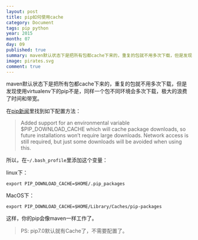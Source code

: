 ```yaml
---
layout: post
title: pip如何使用cache
category: Document
tags: pip python
year: 2015
month: 07
day: 09
published: true
summary: maven默认状态下是把所有包都cache下来的，重复的包就不用多次下载，但是发现使用virtualenv下的pip不是，同样一个包不同环境会多次下载，幸亏看到了这个方法：
image: pirates.svg
comment: true
---
```


maven默认状态下是把所有包都cache下来的，重复的包就不用多次下载，但是发现使用virtualenv下的pip不是，同样一个包不同环境会多次下载，极大的浪费了时间和带宽。

在[pip新闻](https://web.archive.org/web/20081207054341/http://pip.openplans.org/news.html)里找到如下配置方法：

> Added support for an environmental variable $PIP_DOWNLOAD_CACHE which will cache package downloads, so future installations won’t require large downloads. Network access is still required, but just some downloads will be avoided when using this.

所以，在`~/.bash_profile`里添加这个变量：

linux下：

```
export PIP_DOWNLOAD_CACHE=$HOME/.pip_packages
```

MacOS下：

```
export PIP_DOWNLOAD_CACHE=$HOME/Library/Caches/pip-packages
```

这样，你的pip会像maven一样工作了。

> PS: pip7.0默认就有Cache了，不需要配置了。

